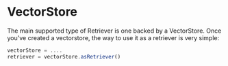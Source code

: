 # VectorStore

The main supported type of Retriever is one backed by a VectorStore.
Once you've created a vectorstore, the way to use it as a retriever is very simple:

```typescript
vectorStore = ....
retriever = vectorStore.asRetriever()
```
